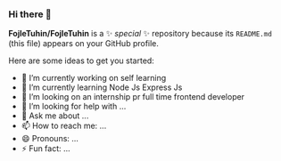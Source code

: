 ### Hi there 👋


**FojleTuhin/FojleTuhin** is a ✨ _special_ ✨ repository because its `README.md` (this file) appears on your GitHub profile.

Here are some ideas to get you started:

- 🔭 I’m currently working on self learning 
- 🌱 I’m currently learning Node Js Express Js
- 👯 I’m looking on an internship pr full time frontend developer
- 🤔 I’m looking for help with ...
- 💬 Ask me about ...
- 📫 How to reach me: ...
- 😄 Pronouns: ...
- ⚡ Fun fact: ...

